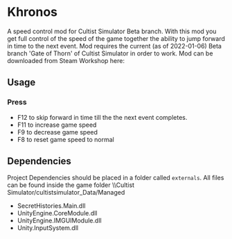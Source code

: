 # Khronos
A speed control mod for Cultist Simulator Beta branch. With this mod you get full control of the speed of the game together the ability to jump forward in time to the next event. Mod requires the current (as of 2022-01-06) Beta branch 'Gate of Thorn' of Cultist Simulator in order to work. Mod can be downloaded from Steam Workshop here:

## Usage
### Press
- F12 to skip forward in time till the the next event completes.  
- F11 to increase game speed
- F9 to decrease game speed
- F8 to reset game speed to normal


## Dependencies
Project Dependencies should be placed in a folder called `externals`. All files can be found inside the game folder \\\Cultist Simulator/cultistsimulator_Data/Managed
- SecretHistories.Main.dll
- UnityEngine.CoreModule.dll
- UnityEngine.IMGUIModule.dll
- Unity.InputSystem.dll


